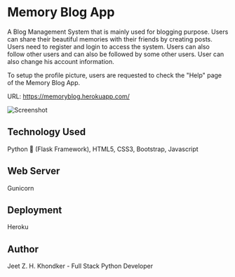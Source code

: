 # Memory Blog App
A Blog Management System that is mainly used for blogging purpose. Users can share their beautiful memories with their friends by creating posts. Users need to register and login to access the system. Users can also follow other users and can also be followed by some other users. User can also change his account information.

To setup the profile picture, users are requested to check the "Help" page of the Memory Blog App.

URL: https://memoryblog.herokuapp.com/

![Screenshot](Screenshot.png)

## Technology Used
Python 🐍 (Flask Framework), HTML5, CSS3, Bootstrap, Javascript

## Web Server
Gunicorn

## Deployment
Heroku

## Author
Jeet Z. H. Khondker - Full Stack Python Developer

